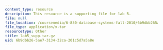 ```yaml
---
content_type: resource
description: This resource is a supporting file for lab 5.
file: null
file_location: /coursemedia/6-830-database-systems-fall-2010/6b9dbb265ae7313432ca201c5d7a5a8e_lab5_supp.tar.gz
file_type: application/x-tar
resourcetype: Other
title: lab5_supp.tar.gz
uid: 6b9dbb26-5ae7-3134-32ca-201c5d7a5a8e
---
```

